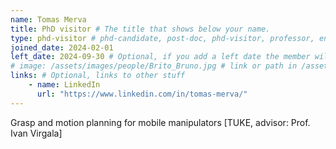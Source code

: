 ```yaml
---
name: Tomas Merva
title: PhD visitor # The title that shows below your name.
type: phd-visitor # phd-candidate, post-doc, phd-visitor, professor, engineer
joined_date: 2024-02-01
left_date: 2024-09-30 # Optional, if you add a left date the member will be moved to the past members section
# image: /assets/images/people/Brito_Bruno.jpg # link or path in /assets/...
links: # Optional, links to other stuff
    - name: LinkedIn
      url: "https://www.linkedin.com/in/tomas-merva/"
---
```

 
<!-- Here add your interests or small paragraph. Keep it brief. Also for past members, put here e.g Now at..., [supervised by...] -->
Grasp and motion planning for mobile manipulators  [TUKE, advisor: Prof. Ivan Virgala]
